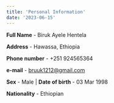 ```yaml
---
title: 'Personal Information'
date: '2023-06-15'
---
```


**Full Name** - Biruk Ayele Hentela

**Address** - Hawassa, Ethiopia

**Phone number** -  +251 924565364

**e-mail** - bruuk1212@gmail.com

**Sex** - Male | **Date of birth** - 03 Mar 1998

**Nationality** - Ethiopian
